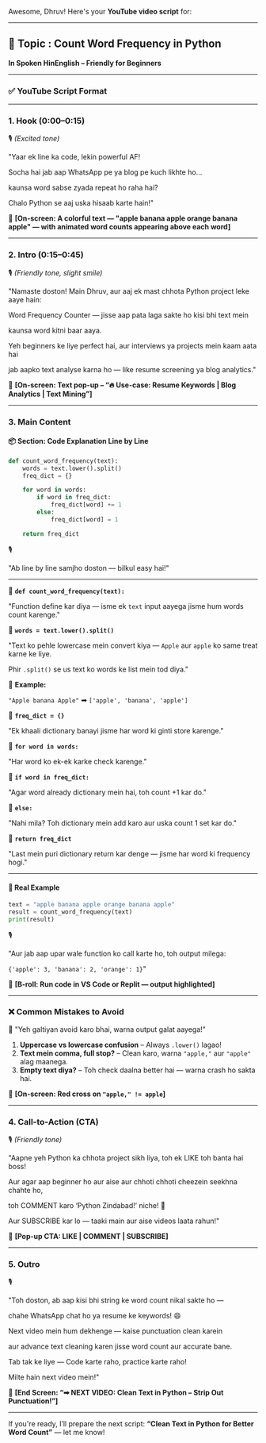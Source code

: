 Awesome, Dhruv! Here's your **YouTube video script** for:

---

## 🎥  **Topic** : Count Word Frequency in Python

**In Spoken HinEnglish – Friendly for Beginners**

---

### ✅ YouTube Script Format

---

### **1. Hook (0:00–0:15)**

🎙️ *(Excited tone)*

"Yaar ek line ka code, lekin powerful AF!

Socha hai jab aap WhatsApp pe ya blog pe kuch likhte ho…

kaunsa word sabse zyada repeat ho raha hai?

Chalo Python se aaj uska hisaab karte hain!"

📸 **[On-screen: A colorful text — "apple banana apple orange banana apple" — with animated word counts appearing above each word]**

---

### **2. Intro (0:15–0:45)**

🎙️ *(Friendly tone, slight smile)*

"Namaste doston! Main Dhruv, aur aaj ek mast chhota Python project leke aaye hain:

Word Frequency Counter — jisse aap pata laga sakte ho kisi bhi text mein

kaunsa word kitni baar aaya.

Yeh beginners ke liye perfect hai, aur interviews ya projects mein kaam aata hai

jab aapko text analyse karna ho — like resume screening ya blog analytics."

📸 **[On-screen: Text pop-up – “🔥 Use-case: Resume Keywords | Blog Analytics | Text Mining”]**

---

### **3. Main Content**

#### 📦 **Section: Code Explanation Line by Line**

```python
def count_word_frequency(text):
    words = text.lower().split()
    freq_dict = {}

    for word in words:
        if word in freq_dict:
            freq_dict[word] += 1
        else:
            freq_dict[word] = 1

    return freq_dict
```

🎙️

"Ab line by line samjho doston — bilkul easy hai!"

---

🔹 **`def count_word_frequency(text):`**

"Function define kar diya — isme ek `text` input aayega jisme hum words count karenge."

🔹 **`words = text.lower().split()`**

"Text ko pehle lowercase mein convert kiya — `Apple` aur `apple` ko same treat karne ke liye.

Phir `.split()` se us text ko words ke list mein tod diya."

📝 **Example:**

`"Apple banana Apple"` ➡ `['apple', 'banana', 'apple']`

🔹 **`freq_dict = {}`**

"Ek khaali dictionary banayi jisme har word ki ginti store karenge."

🔹 **`for word in words:`**

"Har word ko ek-ek karke check karenge."

🔹 **`if word in freq_dict:`**

"Agar word already dictionary mein hai, toh count +1 kar do."

🔹 **`else:`**

"Nahi mila? Toh dictionary mein add karo aur uska count 1 set kar do."

🔹 **`return freq_dict`**

"Last mein puri dictionary return kar denge — jisme har word ki frequency hogi."

---

#### 🧪 **Real Example**

```python
text = "apple banana apple orange banana apple"
result = count_word_frequency(text)
print(result)
```

🎙️

"Aur jab aap upar wale function ko call karte ho, toh output milega:

`{'apple': 3, 'banana': 2, 'orange': 1}`"

📸 **[B-roll: Run code in VS Code or Replit — output highlighted]**

---

### ❌ **Common Mistakes to Avoid**

📌 "Yeh galtiyan avoid karo bhai, warna output galat aayega!"

1. **Uppercase vs lowercase confusion** – Always `.lower()` lagao!
2. **Text mein comma, full stop?** – Clean karo, warna `"apple,"` aur `"apple"` alag maanega.
3. **Empty text diya?** – Toh check daalna better hai — warna crash ho sakta hai.

📸 **[On-screen: Red cross on `"apple," != apple`]**

---

### **4. Call-to-Action (CTA)**

🎙️ *(Friendly tone)*

"Aapne yeh Python ka chhota project sikh liya, toh ek LIKE toh banta hai boss!

Aur agar aap beginner ho aur aise aur chhoti chhoti cheezein seekhna chahte ho,

toh COMMENT karo ‘Python Zindabad!’ niche! 💬

Aur SUBSCRIBE kar lo — taaki main aur aise videos laata rahun!"

📸 **[Pop-up CTA: LIKE | COMMENT | SUBSCRIBE]**

---

### **5. Outro**

🎙️

"Toh doston, ab aap kisi bhi string ke word count nikal sakte ho —

chahe WhatsApp chat ho ya resume ke keywords! 😄

Next video mein hum dekhenge — kaise punctuation clean karein

aur advance text cleaning karen jisse word count aur accurate bane.

Tab tak ke liye — Code karte raho, practice karte raho!

Milte hain next video mein!"

📸 **[End Screen: “➡ NEXT VIDEO: Clean Text in Python – Strip Out Punctuation!”]**

---

If you're ready, I’ll prepare the next script: **“Clean Text in Python for Better Word Count”** — let me know!
